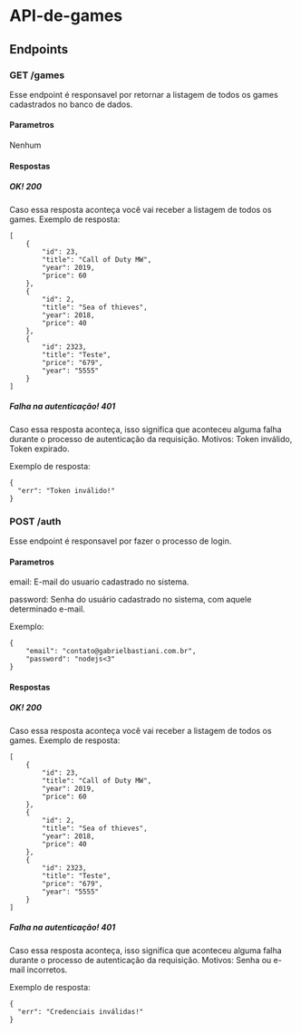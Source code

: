 # API-de-games

## Endpoints
### GET /games
Esse endpoint é responsavel por retornar a listagem de todos os games cadastrados no banco de dados.
#### Parametros
Nenhum
#### Respostas
##### OK! 200
Caso essa resposta aconteça você vai receber a listagem de todos os games.
Exemplo de resposta:
```
[
    {
        "id": 23,
        "title": "Call of Duty MW",
        "year": 2019,
        "price": 60
    },
    {
        "id": 2,
        "title": "Sea of thieves",
        "year": 2018,
        "price": 40
    },
    {
        "id": 2323,
        "title": "Teste",
        "price": "679",
        "year": "5555"
    }
]
```
##### Falha na autenticação! 401
Caso essa resposta aconteça, isso significa que aconteceu alguma falha durante o processo de autenticação da requisição. Motivos: Token inválido, Token expirado.

Exemplo de resposta:
```
{
  "err": "Token inválido!"
}
```

### POST /auth
Esse endpoint é responsavel por fazer o processo de login.
#### Parametros
email: E-mail do usuario cadastrado no sistema.

password: Senha do usuário cadastrado no sistema, com aquele determinado e-mail.

Exemplo:
```
{
    "email": "contato@gabrielbastiani.com.br",
    "password": "nodejs<3"
}
```
#### Respostas
##### OK! 200
Caso essa resposta aconteça você vai receber a listagem de todos os games.
Exemplo de resposta:
```
[
    {
        "id": 23,
        "title": "Call of Duty MW",
        "year": 2019,
        "price": 60
    },
    {
        "id": 2,
        "title": "Sea of thieves",
        "year": 2018,
        "price": 40
    },
    {
        "id": 2323,
        "title": "Teste",
        "price": "679",
        "year": "5555"
    }
]
```
##### Falha na autenticação! 401
Caso essa resposta aconteça, isso significa que aconteceu alguma falha durante o processo de autenticação da requisição. Motivos: Senha ou e-mail incorretos.

Exemplo de resposta:
```
{
  "err": "Credenciais inválidas!"
}
```
